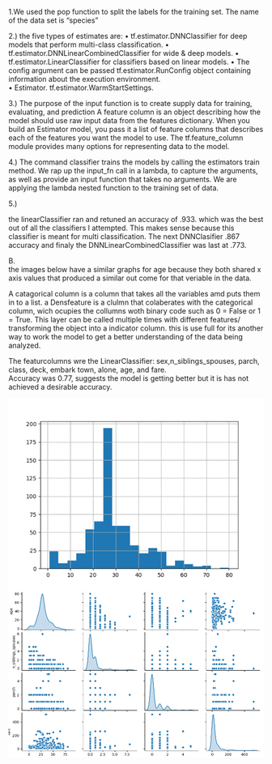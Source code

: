 1.We used the pop function to split the labels for the training set. The name of the data set is “species” 

 2.) 
 the five types of estimates are:
•	tf.estimator.DNNClassifier for deep models that perform multi-class classification.
•	tf.estimator.DNNLinearCombinedClassifier for wide & deep models.
•	tf.estimator.LinearClassifier for classifiers based on linear models.
•	The config argument can be passed tf.estimator.RunConfig object containing information about the execution environment.  
•	 Estimator. tf.estimator.WarmStartSettings.

3.)
The purpose of the input function is to create supply data for training, evaluating, and prediction A feature column is an object describing how the model should use raw input data from the features dictionary. When you build an Estimator model, you pass it a list of feature columns that describes each of the features you want the model to use. The tf.feature_column module provides many options for representing data to the model.

4.) 
The command classifier trains the models by calling the estimators train method. We rap up the input_fn call in a lambda, to capture the arguments, as well as provide an input function that takes no arguments. We are applying the lambda nested function to the training set of data.

5.) 

the linearClassifier ran and retuned an accuracy of .933. which was the best out of all the classifiers I attempted. This makes sense because this classifier is meant for multi classification. The next DNNClasifier .867 accuracy and finaly the DNNLinearCombinedClassifier was last at .773. 

B.  
the images below  have a similar graphs for age because they both shared x axis values that produced a similar out come for that veriable in the data. 

A catagorical column is a column that takes all the variables amd puts them in to a list. a Densfeature is a clulmn that colaberates with the categorical column, wich ocupies the collumns woth binary code such as 0 = False or 1 = True. This layer can be called multiple times with different features/ transforming the object into a indicator column. this is use full for its another way to work the model to get a better understanding of the data being analyzed.  

The featurcolumns wre the LinearClassifier: sex,n_siblings_spouses, parch, class, deck, embark town, alone, age, and fare.  
Accuracy was 0.77, suggests the model is getting better but it is has not achieved a desirable accuracy. 

![Foundation_ kernal](https://github.com/Acejv21/Ace_Code/blob/master/Foundation_%20kernal.png?raw=true)
![Pair_for_B](https://github.com/Acejv21/Ace_Code/blob/master/Pair_for_B.png?raw=true)

##

